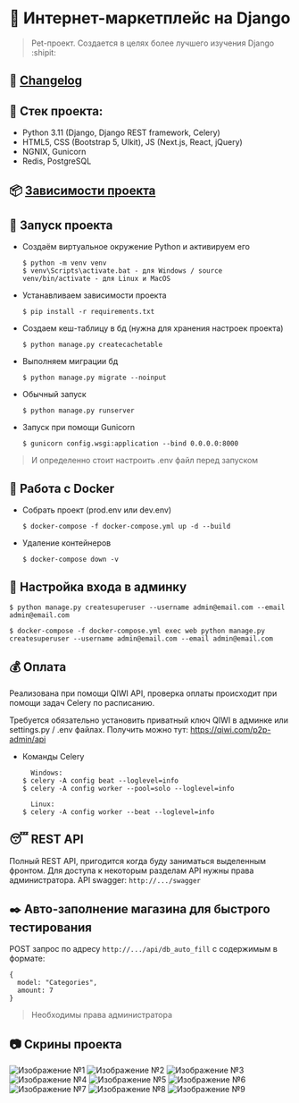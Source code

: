 # :poop: Интернет-маркетплейс на Django
> Pet-проект. Создается в целях более лучшего изучения Django :shipit:

## :memo: [Changelog](https://github.com/Re-Gelu/Sample_shop/blob/master/changelog.txt)

## :triangular_ruler: Стек проекта: 
- Python 3.11 (Django, Django REST framework, Celery)
- HTML5, CSS (Bootstrap 5, UIkit), JS (Next.js, React, jQuery)
- NGNIX, Gunicorn
- Redis, PostgreSQL

## :package: [Зависимости проекта](https://github.com/Re-Gelu/Sample_shop/blob/master/requirements.txt)

## :wrench: Запуск проекта

- Создаём виртуальное окружение Python и активируем его

  ```
  $ python -m venv venv
  $ venv\Scripts\activate.bat - для Windows / source venv/bin/activate - для Linux и MacOS
  ```

- Устанавливаем зависимости проекта

  ```
  $ pip install -r requirements.txt
  ```
  
- Создаем кеш-таблицу в бд (нужна для хранения настроек проекта)

  ```
  $ python manage.py createcachetable
  ```

- Выполняем миграции бд

  ```
  $ python manage.py migrate --noinput
  ```
  
- Обычный запуск

  ```
  $ python manage.py runserver
  ``` 

- Запуск при помощи Gunicorn

  ```
  $ gunicorn config.wsgi:application --bind 0.0.0.0:8000
  ```
  
> И определенно стоит настроить .env файл перед запуском


## :whale: Работа с Docker

- Собрать проект (prod.env или dev.env)
  ```
  $ docker-compose -f docker-compose.yml up -d --build
  ```

- Удаление контейнеров

  ```
  $ docker-compose down -v
  ```

## :closed_lock_with_key: Настройка входа в админку

```
$ python manage.py createsuperuser --username admin@email.com --email admin@email.com
```
```
$ docker-compose -f docker-compose.yml exec web python manage.py createsuperuser --username admin@email.com --email admin@email.com
```

## :moneybag: Оплата

Реализована при помощи QIWI API, проверка оплаты происходит при помощи задач Celery по расписанию.

Требуется обязательно установить приватный ключ QIWI в админке или settings.py / .env файлах.
Получить можно тут: https://qiwi.com/p2p-admin/api

- Команды Celery 

  ```
    Windows:
  $ celery -A config beat --loglevel=info
  $ celery -A config worker --pool=solo --loglevel=info
  
    Linux:
  $ celery -A config worker --beat --loglevel=info
  ```
  
## :sleeping: REST API

Полный REST API, пригодится когда буду заниматься выделенным фронтом. Для доступа к некоторым разделам API нужны права администратора.
API swagger:  ```http://.../swagger``` 

## :black_nib: Авто-заполнение магазина для быстрого тестирования

POST запрос по адресу ```http://.../api/db_auto_fill``` с содержимым в формате:

```
{
  model: "Categories",
  amount: 7
}
```

> Необходимы права администратора
  
## :camera: Скрины проекта
![Изображение №1](https://user-images.githubusercontent.com/75813517/199733106-cda4086c-11d1-431b-a853-0b00bdeb165f.png)
![Изображение №2](https://user-images.githubusercontent.com/75813517/199733450-389a54c8-18d5-4f43-b9c8-ddaeab7486c9.png)
![Изображение №3](https://user-images.githubusercontent.com/75813517/199733692-bf94269c-043a-45d9-818a-8430408c75e7.png)
![Изображение №4](https://user-images.githubusercontent.com/75813517/199733891-7cf053ef-2f34-43bb-bb8e-d247c6f5ba80.png)
![Изображение №5](https://user-images.githubusercontent.com/75813517/199734053-debf4bfa-14cd-4771-9414-af2f56fe2bc6.png)
![Изображение №6](https://user-images.githubusercontent.com/75813517/199734154-a2008491-838e-4af6-96a8-0775d38821c8.png)
![Изображение №7](https://user-images.githubusercontent.com/75813517/199734251-e7d27528-c5ac-4bb0-9a61-b8c290af1232.png)
![Изображение №8](https://user-images.githubusercontent.com/75813517/214181643-c3f95e35-616a-4281-b875-a4c10def33be.png)
![Изображение №9](https://user-images.githubusercontent.com/75813517/214181841-eb8f48de-13cf-4b59-a10d-e1a7e7da467e.png)



